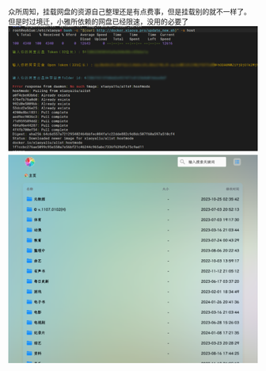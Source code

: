 众所周知，挂载网盘的资源自己整理还是有点费事，但是挂载别的就不一样了。
但是时过境迁，小雅所依赖的网盘已经限速，没用的必要了
![image-202411105454970.png](00_sync/00%E7%BD%91%E7%BB%9C/%E5%AE%B6%E5%BA%AD%E5%BD%B1%E9%99%A2%E7%AC%AC7%E7%AB%A0%E3%80%90%E6%8C%82%E8%BD%BD%E5%B0%8F%E9%9B%85%E3%80%91/%E5%AE%B6%E5%BA%AD%E5%BD%B1%E9%99%A2%E7%AC%AC7%E7%AB%A0%E3%80%90%E6%8C%82%E8%BD%BD%E5%B0%8F%E9%9B%85%E3%80%91/image-202411105454970.png)
![image-202411105430124.png|375](00_sync/00%E7%BD%91%E7%BB%9C/%E5%AE%B6%E5%BA%AD%E5%BD%B1%E9%99%A2%E7%AC%AC7%E7%AB%A0%E3%80%90%E6%8C%82%E8%BD%BD%E5%B0%8F%E9%9B%85%E3%80%91/%E5%AE%B6%E5%BA%AD%E5%BD%B1%E9%99%A2%E7%AC%AC7%E7%AB%A0%E3%80%90%E6%8C%82%E8%BD%BD%E5%B0%8F%E9%9B%85%E3%80%91/image-202411105430124.png)